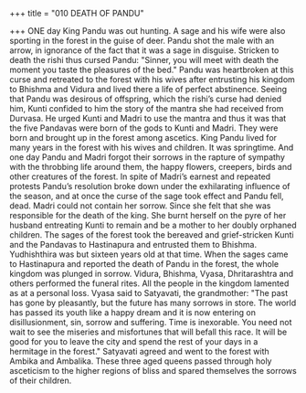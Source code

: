 +++
title = "010 DEATH OF PANDU"

+++
ONE day King Pandu was out hunting. A
sage and his wife were also sporting in the
forest in the guise of deer. Pandu shot the
male with an arrow, in ignorance of the
fact that it was a sage in disguise. Stricken
to death the rishi thus cursed Pandu:
"Sinner, you will meet with death the
moment you taste the pleasures of the
bed."
Pandu was heartbroken at this curse and
retreated to the forest with his wives after
entrusting his kingdom to Bhishma and
Vidura and lived there a life of perfect
abstinence.
Seeing that Pandu was desirous of
offspring, which the rishi’s curse had
denied him, Kunti confided to him the
story of the mantra she had received from
Durvasa. He urged Kunti and Madri to use
the mantra and thus it was that the five
Pandavas were born of the gods to Kunti
and Madri.
They were born and brought up in the
forest among ascetics. King Pandu lived
for many years in the forest with his wives
and children. It was springtime. And one
day Pandu and Madri forgot their sorrows
in the rapture of sympathy with the
throbbing life around them, the happy
flowers, creepers, birds and other
creatures of the forest.
In spite of Madri’s earnest and repeated
protests Pandu’s resolution broke down
under the exhilarating influence of the
season, and at once the curse of the sage
took effect and Pandu fell, dead.
Madri could not contain her sorrow. Since
she felt that she was responsible for the
death of the king. She burnt herself on the
pyre of her husband entreating Kunti to
remain and be a mother to her doubly
orphaned children.
The sages of the forest took the bereaved
and grief-stricken Kunti and the Pandavas
to Hastinapura and entrusted them to
Bhishma.
Yudhishthira was but sixteen years old at
that time. When the sages came to
Hastinapura and reported the death of
Pandu in the forest, the whole kingdom
was plunged in sorrow. Vidura, Bhishma,
Vyasa, Dhritarashtra and others performed
the funeral rites.
All the people in the kingdom lamented as
at a personal loss. Vyasa said to Satyavati,
the grandmother: "The past has gone by
pleasantly, but the future has many
sorrows in store. The world has passed its
youth like a happy dream and it is now
entering on disillusionment, sin, sorrow
and suffering. Time is inexorable. You
need not wait to see the miseries and
misfortunes that will befall this race. It
will be good for you to leave the city and
spend the rest of your days in a hermitage
in the forest." Satyavati agreed and went
to the forest with Ambika and Ambalika.
These three aged queens passed through
holy asceticism to the higher regions of
bliss and spared themselves the sorrows of
their children.